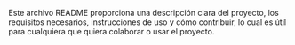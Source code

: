 
Este archivo README proporciona una descripción clara del proyecto, los requisitos necesarios, instrucciones de uso y cómo contribuir, lo cual es útil para cualquiera que quiera colaborar o usar el proyecto.

